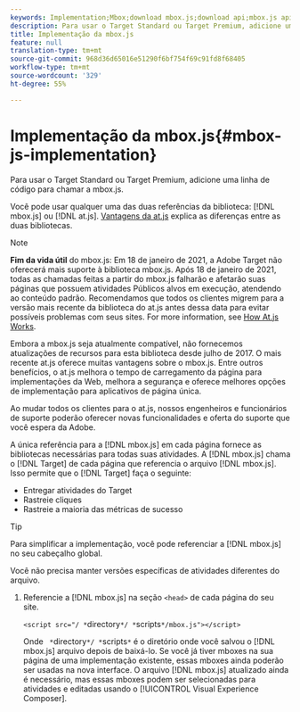 ```yaml
---
keywords: Implementation;Mbox;download mbox.js;download api;mbox.js api
description: Para usar o Target Standard ou Target Premium, adicione uma linha de código para chamar a mbox.js.
title: Implementação da mbox.js
feature: null
translation-type: tm+mt
source-git-commit: 968d36d65016e51290f6bf754f69c91fd8f68405
workflow-type: tm+mt
source-wordcount: '329'
ht-degree: 55%

---
```



# Implementação da mbox.js{#mbox-js-implementation}

Para usar o Target Standard ou Target Premium, adicione uma linha de código para chamar a mbox.js.

Você pode usar qualquer uma das duas referências da biblioteca: [!DNL mbox.js] ou [!DNL at.js]. [Vantagens da at.js](/help/c-implementing-target/c-implementing-target-for-client-side-web/t-mbox-download/c-target-atjs-implementation/target-atjs-implementation.md#benefits) explica as diferenças entre as duas bibliotecas.

>[!NOTE]
>
>**Fim da vida útil** do mbox.js: Em 18 de janeiro de 2021, a Adobe Target não oferecerá mais suporte à biblioteca mbox.js. Após 18 de janeiro de 2021, todas as chamadas feitas a partir do mbox.js falharão e afetarão suas páginas que possuem atividades Públicos alvos em execução, atendendo ao conteúdo padrão. Recomendamos que todos os clientes migrem para a versão mais recente da biblioteca do at.js antes dessa data para evitar possíveis problemas com seus sites. For more information, see [How At.js Works](/help/c-implementing-target/c-implementing-target-for-client-side-web/c-how-atjs-works/how-atjs-works.md).
>
>Embora a mbox.js seja atualmente compatível, não fornecemos atualizações de recursos para esta biblioteca desde julho de 2017. O mais recente at.js oferece muitas vantagens sobre o mbox.js. Entre outros benefícios, o at.js melhora o tempo de carregamento da página para implementações da Web, melhora a segurança e oferece melhores opções de implementação para aplicativos de página única.
>
>Ao mudar todos os clientes para o at.js, nossos engenheiros e funcionários de suporte poderão oferecer novas funcionalidades e oferta do suporte que você espera da Adobe.

A única referência para a [!DNL mbox.js] em cada página fornece as bibliotecas necessárias para todas suas atividades. A [!DNL mbox.js] chama o [!DNL Target] de cada página que referencia o arquivo [!DNL mbox.js]. Isso permite que o [!DNL Target] faça o seguinte:

* Entregar atividades do Target
* Rastreie cliques
* Rastreie a maioria das métricas de sucesso

>[!TIP]
>
>Para simplificar a implementação, você pode referenciar a [!DNL mbox.js] no seu cabeçalho global.

Você não precisa manter versões específicas de atividades diferentes do arquivo.

1. Referencie a [!DNL mbox.js] na seção `<head>` de cada página do seu site.

   `<script src="/ *`directory`*/ *`scripts`*/mbox.js"></script>`

   Onde ` *`directory`*/ *`scripts`*` é o diretório onde você salvou o [!DNL mbox.js] arquivo depois de baixá-lo. 
Se você já tiver mboxes na sua página de uma implementação existente, essas mboxes ainda poderão ser usadas na nova interface. O arquivo [!DNL mbox.js] atualizado ainda é necessário, mas essas mboxes podem ser selecionadas para atividades e editadas usando o [!UICONTROL Visual Experience Composer].